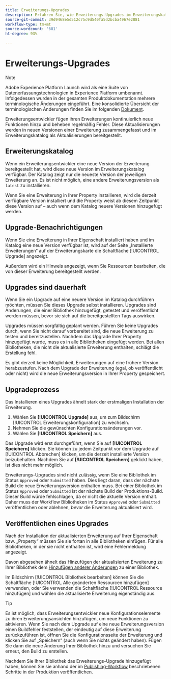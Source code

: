 ```yaml
---
title: Erweiterungs-Upgrades
description: Erfahren Sie, wie Erweiterungs-Upgrades im Erweiterungskatalog verpackt und dargestellt werden.
source-git-commit: 39d9468e5d512c75c9d540fa5d2bcba4967e2881
workflow-type: tm+mt
source-wordcount: '681'
ht-degree: 93%

---
```


# Erweiterungs-Upgrades

>[!NOTE]
>
>Adobe Experience Platform Launch wird als eine Suite von Datenerfassungstechnologien in Experience Platform umbenannt. Infolgedessen wurden in der gesamten Produktdokumentation mehrere terminologische Änderungen eingeführt. Eine konsolidierte Übersicht der terminologischen Änderungen finden Sie im folgenden [Dokument](../../../term-updates.md).

Erweiterungsentwickler fügen ihren Erweiterungen kontinuierlich neue Funktionen hinzu und beheben regelmäßig Fehler. Diese Aktualisierungen werden in neuen Versionen einer Erweiterung zusammengefasst und im Erweiterungskatalog als Aktualisierungen bereitgestellt.

## Erweiterungskatalog

Wenn ein Erweiterungsentwickler eine neue Version der Erweiterung bereitgestellt hat, wird diese neue Version im Erweiterungskatalog verfügbar. Der Katalog zeigt nur die neueste Version der jeweiligen Erweiterung an. Es ist nicht möglich, eine andere Erweiterungsversion als `latest` zu installieren.

Wenn Sie eine Erweiterung in Ihrer Property installieren, wird die derzeit verfügbare Version installiert und die Property weist ab diesem Zeitpunkt diese Version auf – auch wenn dem Katalog neuere Versionen hinzugefügt werden.

## Upgrade-Benachrichtigungen

Wenn Sie eine Erweiterung in Ihrer Eigenschaft installiert haben und im Katalog eine neue Version verfügbar ist, wird auf der Seite „Installierte Erweiterungen“ auf der Erweiterungskarte die Schaltfläche [!UICONTROL Upgrade] angezeigt.

Außerdem wird ein Hinweis angezeigt, wenn Sie Ressourcen bearbeiten, die von dieser Erweiterung bereitgestellt werden.

## Upgrades sind dauerhaft

Wenn Sie ein Upgrade auf eine neuere Version im Katalog durchführen möchten, müssen Sie dieses Upgrade selbst installieren. Upgrades sind Änderungen, die einer Bibliothek hinzugefügt, getestet und veröffentlicht werden müssen, bevor sie sich auf die bereitgestellten Tags auswirken.

Upgrades müssen sorgfältig geplant werden. Führen Sie keine Upgrades durch, wenn Sie nicht darauf vorbereitet sind, die neue Erweiterung zu testen und bereitzustellen. Nachdem das Upgrade Ihrer Property hinzugefügt wurde, muss es in alle Bibliotheken eingefügt werden. Bei allen Bibliotheken, die nicht die aktualisierte Erweiterung enthalten, schlägt die Erstellung fehl.

Es gibt derzeit keine Möglichkeit, Erweiterungen auf eine frühere Version herabzustufen. Nach dem Upgrade der Erweiterung (egal, ob veröffentlicht oder nicht) wird die neue Erweiterungsversion in Ihrer Property gespeichert.

## Upgradeprozess

Das Installieren eines Upgrades ähnelt stark der erstmaligen Installation der Erweiterung.

1. Wählen Sie **[!UICONTROL Upgrade]** aus, um zum Bildschirm [!UICONTROL Erweiterungskonfiguration] zu wechseln.
1. Nehmen Sie die gewünschten Konfigurationsänderungen vor.
1. Wählen Sie **[!UICONTROL Speichern]** aus.

Das Upgrade wird erst durchgeführt, wenn Sie auf **[!UICONTROL Speichern]** klicken. Sie können zu jedem Zeitpunkt vor dem Upgrade auf [!UICONTROL Abbrechen] klicken, um die derzeit installierte Version beizubehalten. Nachdem Sie auf **[!UICONTROL Speichern]** geklickt haben, ist dies nicht mehr möglich.

Erweiterungs-Upgrades sind nicht zulässig, wenn Sie eine Bibliothek im Status `Approved` oder `Submitted` haben. Dies liegt daran, dass der nächste Build die neue Erweiterungsversion enthalten muss. Bei einer Bibliothek im Status `Approved` oder `Submitted` ist der nächste Build der Produktions-Build. Dieser Build würde fehlschlagen, da er nicht die aktuelle Version enthält. Daher muss der Workflow Bibliotheken im Status `Approved` oder `Submitted` veröffentlichen oder ablehnen, _bevor_ die Erweiterung aktualisiert wird.

## Veröffentlichen eines Upgrades

Nach der Installation der aktualisierten Erweiterung auf Ihrer Eigenschaft bzw. „Property“ müssen Sie sie fortan in alle Bibliotheken einfügen. Für alle Bibliotheken, in der sie nicht enthalten ist, wird eine Fehlermeldung angezeigt.

Davon abgesehen ähnelt das Hinzufügen der aktualisierten Erweiterung zu Ihrer Bibliothek dem [Hinzufügen anderer Änderungen](../../publishing/libraries.md) zu einer Bibliothek.

Im Bildschirm [!UICONTROL Bibliothek bearbeiten] können Sie die Schaltfläche [!UICONTROL Alle geänderten Ressourcen hinzufügen] verwenden, oder Sie verwenden die Schaltfläche [!UICONTROL Ressource hinzufügen] und wählen die aktualisierte Erweiterung eigenständig aus.

>[!TIP]
>
>Es ist möglich, dass Erweiterungsentwickler neue Konfigurationselemente zu ihren Erweiterungsansichten hinzufügen, um neue Funktionen zu aktivieren. Wenn Sie nach dem Upgrade auf eine neue Erweiterungsversion einen Buildfehler feststellen, der eindeutig auf diese Erweiterung zurückzuführen ist, öffnen Sie die Konfigurationsseite der Erweiterung und klicken Sie auf „Speichern“ (auch wenn Sie nichts geändert haben). Fügen Sie dann die neue Änderung Ihrer Bibliothek hinzu und versuchen Sie erneut, den Build zu erstellen.

Nachdem Sie Ihrer Bibliothek das Erweiterungs-Upgrade hinzugefügt haben, können Sie sie anhand der im [Publishing-Workflow](../../publishing/publishing-flow.md) beschriebenen Schritte in der Produktion veröffentlichen.
